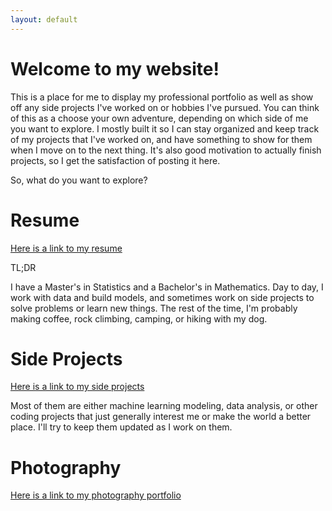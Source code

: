 ```yaml
---
layout: default
---
```


# Welcome to my website!

This is a place for me to display my professional portfolio as well as show off any side projects I've worked on or hobbies I've pursued. You can think of this as a choose your own adventure, depending on which side of me you want to explore. I mostly built it so I can stay organized and keep track of my projects that I've worked on, and have something to show for them when I move on to the next thing. It's also good motivation to actually finish projects, so I get the satisfaction of posting it here.

So, what do you want to explore?

# Resume

[Here is a link to my resume](./resume.md)

TL;DR 

I have a Master's in Statistics and a Bachelor's in Mathematics. Day to day, I work with data and build models, and sometimes work on side projects to solve problems or learn new things. The rest of the time, I'm probably making coffee, rock climbing, camping, or hiking with my dog.

# Side Projects

[Here is a link to my side projects](./side-projects.md)

Most of them are either machine learning modeling, data analysis, or other coding projects that just generally interest me or make the world a better place. I'll try to keep them updated as I work on them.

# Photography

[Here is a link to my photography portfolio](https://chadbreece.darkroom.com/)